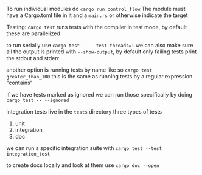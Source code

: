 To run individual modules do `cargo run control_flow`
The module must have a Cargo.toml file in it and a `main.rs` or otherwise indicate the target

Testing:
`cargo test` runs tests with the compiler in test mode, by default these are parallelized

to run serially use `cargo test -- --test-threads=1`
we can also make sure all the output is printed with `--show-output`, by default only failing tests print the stdout and stderr

another option is running tests by name like so `cargo test greater_than_100`
this is the same as running tests by a regular expression "contains"

if we have tests marked as ignored we can run those specifically by doing `cargo test -- --ignored`

integration tests live in the `tests` directory
three types of tests
1. unit
2. integration
3. doc

we can run a specific integration suite with `cargo test --test integration_test`

to create docs locally and look at them use `cargo doc --open`
